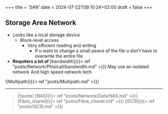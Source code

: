 +++
title = 'SAN'
date = 2024-07-22T09:10:24+02:00
draft = false
+++

## Storage Area Network

- Looks like a local storage device 
	- Block-level access 
		- Very efficient reading and writing
			- If u want to change a small peace of the file u don't have to overwrite the entire file 
- **Requiters a lot of** [bandwidth]({{< ref "posts/Network/Phisicall/bandwidth.md" >}}) 
	May use an isolated network
	 And high speed network tech


![Multipath]({{< ref "posts/Multipath.md" >}})



---
>[!quote]  [NAS]({{< ref "posts/Network/Data/NAS.md" >}}) [Fibre_chanel]({{< ref "posts/Fibre_chanel.md" >}}) [iSCSI]({{< ref "posts/iSCSI.md" >}})